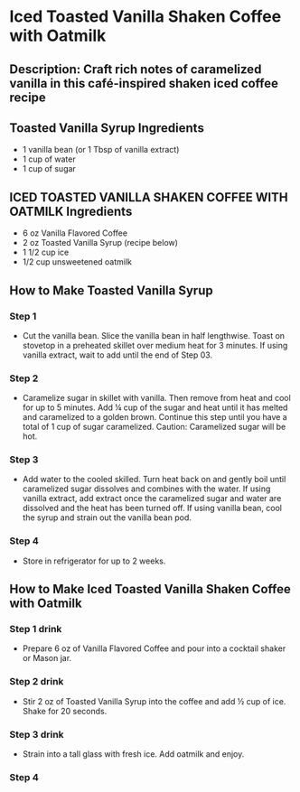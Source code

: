 # Iced Toasted Vanilla Shaken Coffee with Oatmilk

## Description: Craft rich notes of caramelized vanilla in this café-inspired shaken iced coffee recipe

## Toasted Vanilla Syrup Ingredients

- 1 vanilla bean (or 1 Tbsp of vanilla extract)
- 1 cup of water
- 1 cup of sugar

## ICED TOASTED VANILLA SHAKEN COFFEE WITH OATMILK Ingredients

- 6 oz Vanilla Flavored Coffee
- 2 oz Toasted Vanilla Syrup (recipe below)
- 1 1/2 cup ice
- 1/2 cup unsweetened oatmilk

## How to Make Toasted Vanilla Syrup

### Step 1

- Cut the vanilla bean. Slice the vanilla bean in half lengthwise. Toast on stovetop in a preheated skillet over medium heat for 3 minutes. If using vanilla extract, wait to add until the end of Step 03.

### Step 2

- Caramelize sugar in skillet with vanilla. Then remove from heat and cool for up to 5 minutes.​ Add ¼ cup of the sugar and heat until it has melted and caramelized to a golden brown. Continue this step until you have a total of 1 cup of sugar caramelized. Caution: Caramelized sugar will be hot.

### Step 3

- Add water to the cooled skilled. Turn heat back on and gently boil until caramelized sugar dissolves and combines with the water. If using vanilla extract, add extract once the caramelized sugar and water are dissolved and the heat has been turned off. If using vanilla bean, cool the syrup and strain out the vanilla bean pod.

### Step 4

- Store in refrigerator for up to 2 weeks.

## How to Make Iced Toasted Vanilla Shaken Coffee with Oatmilk

### Step 1 drink

- Prepare 6 oz of Vanilla Flavored Coffee and pour into a cocktail shaker or Mason jar.

### Step 2 drink

- Stir 2 oz of Toasted Vanilla Syrup into the coffee and add ½ cup of ice. Shake for 20 seconds.

### Step 3 drink

- Strain into a tall glass with fresh ice. Add oatmilk and enjoy.

### Step 4

